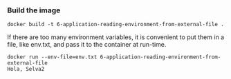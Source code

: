 ### Build the image
```shell
docker build -t 6-application-reading-environment-from-external-file .
```

If there are too many environment variables, it is convenient to put them in a file, like env.txt, and pass it to the container at run-time.
```shell
docker run --env-file=env.txt 6-application-reading-environment-from-external-file
Hola, Selva2
````
